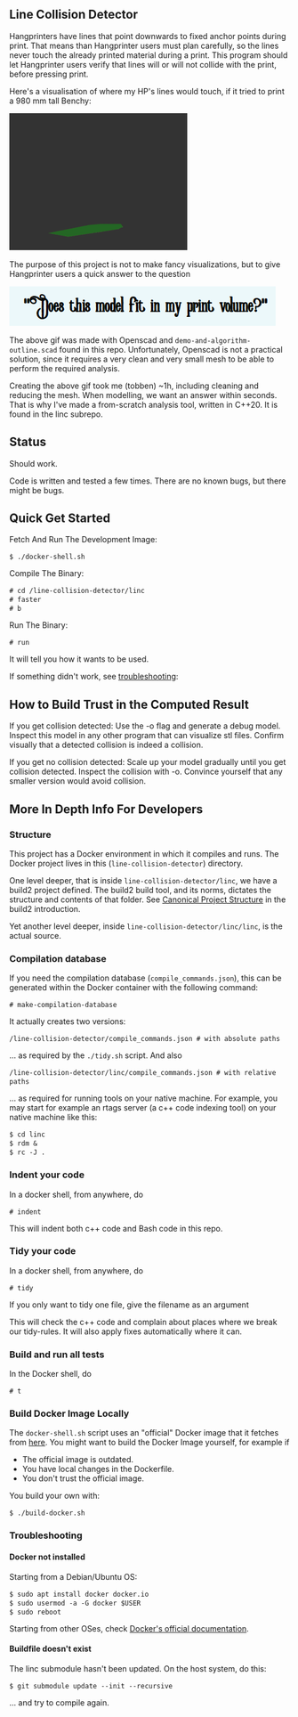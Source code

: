 ## Line Collision Detector

Hangprinters have lines that point downwards to fixed anchor points during print.
That means than Hangprinter users must plan carefully, so the lines never touch the already printed material during a print.
This program should let Hangprinter users verify that lines will or will not collide with the
print, before pressing print.

Here's a visualisation of where my HP's lines would touch, if it tried to print a 980 mm tall Benchy:

![](media/demo_small.gif)

The purpose of this project is not to make fancy visualizations, but to give Hangprinter users
a quick answer to the question

![](media/does_it_fit.png)

The above gif was made with Openscad and `demo-and-algorithm-outline.scad` found in this repo.
Unfortunately, Openscad is not a practical solution, since it requires a very clean and very small mesh
to be able to perform the required analysis.

Creating the above gif took me (tobben) ~1h, including cleaning and reducing the mesh.
When modelling, we want an answer within seconds.
That is why I've made a from-scratch analysis tool, written in C++20.
It is found in the linc subrepo.

## Status
Should work.

Code is written and tested a few times.
There are no known bugs, but there might be bugs.

## Quick Get Started
Fetch And Run The Development Image:
```
$ ./docker-shell.sh
```

Compile The Binary:
```
# cd /line-collision-detector/linc
# faster
# b
```

Run The Binary:
```
# run
```

It will tell you how it wants to be used.

If something didn't work, see [troubleshooting](#troubleshooting):

## How to Build Trust in the Computed Result

If you get collision detected:
Use the -o flag and generate a debug model.
Inspect this model in any other program that can visualize stl files.
Confirm visually that a detected collision is indeed a collision.

If you get no collision detected:
Scale up your model gradually until you get collision detected.
Inspect the collision with -o.
Convince yourself that any smaller version would avoid collision.

## More In Depth Info For Developers

### Structure

This project has a Docker environment in which it compiles and runs.
The Docker project lives in this (`line-collision-detector`) directory.

One level deeper, that is inside `line-collision-detector/linc`, we have a build2 project defined.
The build2 build tool, and its norms, dictates the structure and contents of that folder.
See [Canonical Project Structure](https://build2.org/build2-toolchain/doc/build2-toolchain-intro.xhtml#structure-canonical)
in the build2 introduction.

Yet another level deeper, inside `line-collision-detector/linc/linc`, is the actual source.

### Compilation database
If you need the compilation database (`compile_commands.json`), this can
be generated within the Docker container with the following command:
```
# make-compilation-database
```
It actually creates two versions:
```
/line-collision-detector/compile_commands.json # with absolute paths
```
... as required by the `./tidy.sh` script. And also
```
/line-collision-detector/linc/compile_commands.json # with relative paths
```
... as required for running tools on your native machine.
For example, you may start for example an rtags server (a c++ code indexing tool) on your native machine like this:
```
$ cd linc
$ rdm &
$ rc -J .
```
### Indent your code
In a docker shell, from anywhere, do
```
# indent
```
This will indent both c++ code and Bash code in this repo.

### Tidy your code
In a docker shell, from anywhere, do
```
# tidy
```
If you only want to tidy one file, give the filename as an argument

This will check the c++ code and complain about places where we break our tidy-rules.
It will also apply fixes automatically where it can.

### Build and run all tests
In the Docker shell, do
```
# t
```

### Build Docker Image Locally
The `docker-shell.sh` script uses an "official" Docker image that it fetches from [here](https://gitlab.com/hangprinter/line-collision-detector/container_registry).
You might want to build the Docker Image yourself, for example if

 - The official image is outdated.
 - You have local changes in the Dockerfile.
 - You don't trust the official image.

You build your own with:

```
$ ./build-docker.sh
```

### Troubleshooting
#### Docker not installed
Starting from a Debian/Ubuntu OS:
```
$ sudo apt install docker docker.io
$ sudo usermod -a -G docker $USER
$ sudo reboot
```

Starting from other OSes, check [Docker's official documentation](https://docs.docker.com/get-docker/).

#### Buildfile doesn't exist
The linc submodule hasn't been updated.
On the host system, do this:
```
$ git submodule update --init --recursive
```
... and try to compile again.

